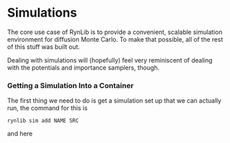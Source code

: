 # Simulations

The core use case of RynLib is to provide a convenient, scalable simulation environment for diffusion Monte Carlo.
To make that possible, all of the rest of this stuff was built out.

Dealing with simulations will (hopefully) feel very reminiscent of dealing with the potentials and importance samplers, though.

### Getting a Simulation Into a Container

The first thing we need to do is get a simulation set up that we can actually run, the command for this is

```shell
rynlib sim add NAME SRC
```

and here 